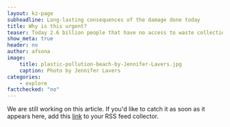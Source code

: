 ```yaml
---
layout: kz-page
subheadline: Long-lasting consequences of the damage done today
title: Why is this urgent?
teaser: Today 2.6 billion people that have no access to waste collection services faced a choice of what to do with their waste. Today 32 877 tonnes of plastic waste ended up in our oceans. By "today" I don't mean nowadays, I mean in the past 24 hours.
show_meta: true
header: no
author: afsona
image:
    title: plastic-pollution-beach-by-Jennifer-Lavers.jpg
    caption: Photo by Jennifer Lavers
categories:
    - explore
factchecked: "no"
---
```


We are still working on this article. If you'd like to catch it as soon as it appears here, add this <a href="https://samudra.world/feed.xml" target="_blank">link</a> to your RSS feed collector.
